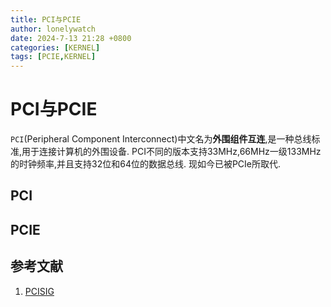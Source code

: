 ```yaml
---
title: PCI与PCIE
author: lonelywatch
date: 2024-7-13 21:28 +0800
categories: [KERNEL]
tags: [PCIE,KERNEL] 
---
```


# PCI与PCIE

`PCI`(Peripheral Component Interconnect)中文名为**外围组件互连**,是一种总线标准,用于连接计算机的外围设备. PCI不同的版本支持33MHz,66MHz一级133MHz的时钟频率,并且支持32位和64位的数据总线. 现如今已被PCIe所取代.


## PCI

## PCIE





## 参考文献

1. [PCISIG](https://pcisig.com/specifications/conventional/)